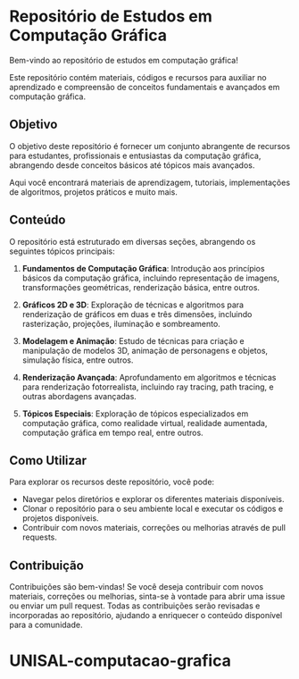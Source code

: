# Repositório de Estudos em Computação Gráfica

Bem-vindo ao repositório de estudos em computação gráfica! 

Este repositório contém materiais, códigos e recursos para auxiliar no aprendizado e compreensão de conceitos fundamentais e avançados em computação gráfica.

## Objetivo

O objetivo deste repositório é fornecer um conjunto abrangente de recursos para estudantes, profissionais e entusiastas da computação gráfica, abrangendo desde conceitos básicos até tópicos mais avançados. 

Aqui você encontrará materiais de aprendizagem, tutoriais, implementações de algoritmos, projetos práticos e muito mais.

## Conteúdo

O repositório está estruturado em diversas seções, abrangendo os seguintes tópicos principais:

1. **Fundamentos de Computação Gráfica**: Introdução aos princípios básicos da computação gráfica, incluindo representação de imagens, transformações geométricas, renderização básica, entre outros.

2. **Gráficos 2D e 3D**: Exploração de técnicas e algoritmos para renderização de gráficos em duas e três dimensões, incluindo rasterização, projeções, iluminação e sombreamento.

3. **Modelagem e Animação**: Estudo de técnicas para criação e manipulação de modelos 3D, animação de personagens e objetos, simulação física, entre outros.

4. **Renderização Avançada**: Aprofundamento em algoritmos e técnicas para renderização fotorrealista, incluindo ray tracing, path tracing, e outras abordagens avançadas.

5. **Tópicos Especiais**: Exploração de tópicos especializados em computação gráfica, como realidade virtual, realidade aumentada, computação gráfica em tempo real, entre outros.

## Como Utilizar

Para explorar os recursos deste repositório, você pode:

- Navegar pelos diretórios e explorar os diferentes materiais disponíveis.
- Clonar o repositório para o seu ambiente local e executar os códigos e projetos disponíveis.
- Contribuir com novos materiais, correções ou melhorias através de pull requests.

## Contribuição

Contribuições são bem-vindas! Se você deseja contribuir com novos materiais, correções ou melhorias, sinta-se à vontade para abrir uma issue ou enviar um pull request. Todas as contribuições serão revisadas e incorporadas ao repositório, ajudando a enriquecer o conteúdo disponível para a comunidade.
# UNISAL-computacao-grafica
